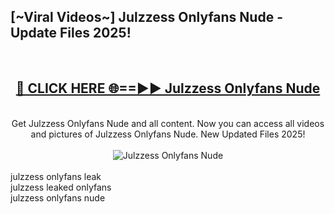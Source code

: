 <h2>[~Viral Videos~] Julzzess Onlyfans Nude - Update Files 2025!</h2>
<br>
<div align="center">
<h2><a href="https://betterlinks.top/A2PfLJ" rel="nofollow">🔴 CLICK HERE 🌐==►► Julzzess Onlyfans Nude</a></h2>
<br>
Get Julzzess Onlyfans Nude and all content. Now you can access all videos and pictures of Julzzess Onlyfans Nude. New Updated Files 2025!
<br>
<br>
<a href="https://betterlinks.top/A2PfLJ" rel="nofollow" data-target="animated-image.originalLink"><img src="https://i.ibb.co.com/WyWwxjT/player-gif2.gif" alt="Julzzess Onlyfans Nude" style="max-width: 100%; display: inline-block;" data-target="animated-image.originalImage"></a>
</div>
<br>
julzzess onlyfans leak<br>
julzzess leaked onlyfans<br>
julzzess onlyfans nude
